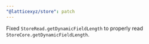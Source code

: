```yaml
---
"@latticexyz/store": patch
---
```


Fixed `StoreRead.getDynamicFieldLength` to properly read `StoreCore.getDynamicFieldLength`.
